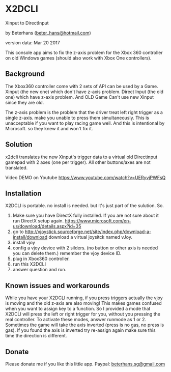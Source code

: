 # X2DCLI

Xinput to DirectInput

by Beterhans (beter_hans@hotmail.com)

version data: Mar 20 2017

This console app aims to fix the z-axis problem for the Xbox 360 controller on old Windows games (should also work with Xbox One controllers).

## Background
The Xbox360 controller come with 2 sets of API can be used by a Game.
Xinput (the new one) which don't have z-axis problem.
Direct Input (the old one) which have z-axis problem.
And OLD Game Can't use new Xinput since they are old.

The z-axis problem is the problem that the driver treat left right trigger as a single z-axis. make you unable to press them simultaneously.
This is unacceptable if you want to play racing game well.
And this is intentional by Microsoft. so they knew it and won't fix it.

## Solution
x2dcli translates the new Xinput's trigger data to a virtual old Directinput gamepad with 2 axes (one per trigger). All other buttons/axes are not translated.

Video DEMO on Youtube
https://www.youtube.com/watch?v=UERyvjPWFsQ

## Installation
X2DCLI is portable. no install is needed. but it's just part of the sulution.
So.
1. Make sure you have DirectX fully installed. If you are not sure about it run DirectX setup again. https://www.microsoft.com/en-us/download/details.aspx?id=35
2. go to http://vjoystick.sourceforge.net/site/index.php/download-a-install/download download a virtual joysitck named vJoy.
3. install vjoy
4. config a vjoy device with 2 silders. (no button or other axis is needed you can delete them.) remember the vjoy device ID.
5. plug in Xbox360 controller.
6. run this X2DCLI
7. answer question and run.

## Known issues and workarounds
While you have your X2DCLI running, if you press triggers actually the vjoy is moving and the old z-axis are also moving!
This makes games confused when you want to assign key to a function.
So I provided a mode that X2DCLI will press the left or right trigger for you, without you pressing the real controller.
To activate these modes, answer runmode as 1 or 2.
Sometimes the game will take the axis inverted (press is no gas, no press is gas). If you found the axis is inverted try re-assign again make sure this time the direction is different.


## Donate
Please donate me if you like this little app.
Paypal: beterhans.sg@gmail.com

